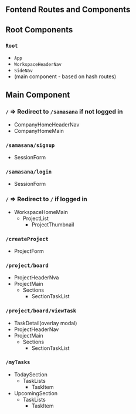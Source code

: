 ## Fontend Routes and Components
## Root Components
### `Root`
* `App`
* `WorkspaceHeaderNav`
* `SideNav`
* (main component - based on hash routes)

## Main Component

### `/` => Redirect to `/samasana` if not logged in
* CompanyHomeHeaderNav
* CompanyHomeMain
### `/samasana/signup`
* SessionForm
### `/samasana/login`
* SessionForm


### `/` => Redirect to `/` if logged in
* WorkspaceHomeMain
  * ProjectList
     * ProjectThumbnail

### `/createProject`
* ProjectForm

### `/project/board`
* ProjectHeaderNva
* ProjectMain
   * Sections
      * SectionTaskList

### `/project/board/viewTask`
* TaskDetail(overlay modal) 
* ProjectHeaderNav
* ProjectMain
   * Sections
      * SectionTaskList

### `/myTasks`
* TodaySection
    * TaskLists
        * TaskItem
* UpcomingSection
    * TaskLists
        * TaskItem